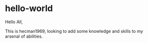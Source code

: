 # hello-world
Hello All,

This is hecman1969, looking to add some knowledge and skills to my arsenal of abilities.
